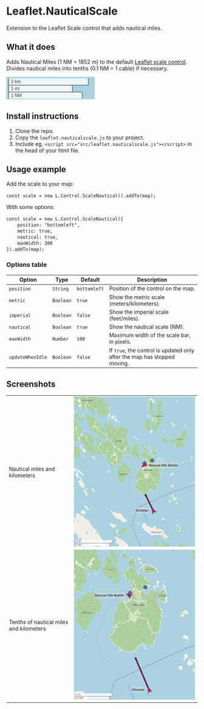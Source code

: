 # Leaflet.NauticalScale
Extension to the Leaflet Scale control that adds nautical miles.

## What it does

Adds Nautical Miles (1 NM = 1852 m) to the default [Leaflet scale control](https://leafletjs.com/reference.html#control-scale). Divides nautical miles into tenths (0.1 NM = 1 cable) if necessary.

![Scale control](img/screenshot3.png)

## Install instructions

1. Clone the repo.
2. Copy the `leaflet.nauticalscale.js` to your project. 
3. Include eg. `<script src="src/leaflet.nauticalscale.js"></script>` in the head of your html file.

## Usage example

Add the scale to your map:
```
const scale = new L.Control.ScaleNautical().addTo(map);
```

With some options:
```
const scale = new L.Control.ScaleNautical({
    position: "bottomleft",
    metric: true,
    nautical: true,
    maxWidth: 300
}).addTo(map);
```

### Options table

| Option           | Type      | Default      | Description                                                              |
| ---------------- | --------- | ------------ | ------------------------------------------------------------------------ |
| `position`       | `String`  | `bottomleft` | Position of the control on the map.                                      |
| `metric`         | `Boolean` | `true`       | Show the metric scale (meters/kilometers).                               |
| `imperial`       | `Boolean` | `false`      | Show the imperial scale (feet/miles).                                    |
| `nautical`       | `Boolean` | `true`       | Show the nautical scale (NM).                                            |
| `maxWidth`       | `Number`  | `100`        | Maximum width of the scale bar, in pixels.                               |
| `updateWhenIdle` | `Boolean` | `false`      | If `true`, the control is updated only after the map has stopped moving. |


## Screenshots
|                                         |                                                                                                 |
| --------------------------------------- | ----------------------------------------------------------------------------------------------- |
| Nautical miles and kilometers           | ![Screenshot showing control with nautical miles and kilometers](img/screenshot1.png)           |
| Tenths of nautical miles and kilometers | ![Screenshot showing control with tenths of nautical miles and kilometers](img/screenshot2.png) |
